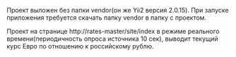 
Проект выложен без папки vendor(он же Yii2 версия 2.0.15). При запуске приложения требуется скачать папку vendor в папку с проектом. 

Проект на странице http://rates-master/site/index в режиме реального времени(периодичность опроса источника 10 сек),
выводит текущий курс Евро по отношению к российскому рублю.



